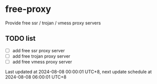 
# free-proxy
Provide free ssr / trojan / vmess proxy servers


## TODO list
- [ ] add free ssr proxy server
- [ ] add free trojan proxy server
- [ ] add free vmess proxy server

Last updated at 2024-08-08 00:00:01 UTC+8, next update schedule at 2024-08-08 06:00:01 UTC+8

